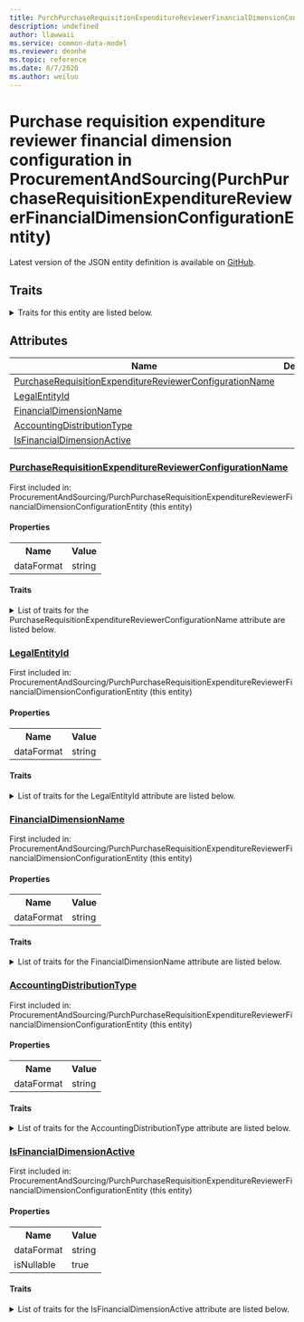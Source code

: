 ```yaml
---
title: PurchPurchaseRequisitionExpenditureReviewerFinancialDimensionConfigurationEntity in ProcurementAndSourcing - Common Data Model | Microsoft Docs
description: undefined
author: llawwaii
ms.service: common-data-model
ms.reviewer: deonhe
ms.topic: reference
ms.date: 8/7/2020
ms.author: weiluo
---
```


# Purchase requisition expenditure reviewer financial dimension configuration in ProcurementAndSourcing(PurchPurchaseRequisitionExpenditureReviewerFinancialDimensionConfigurationEntity)

  
 Latest version of the JSON entity definition is available on <a href="https://github.com/Microsoft/CDM/tree/master/schemaDocuments/core/operationsCommon/Entities/SupplyChain/ProcurementAndSourcing/PurchPurchaseRequisitionExpenditureReviewerFinancialDimensionConfigurationEntity.cdm.json" target="_blank">GitHub</a>.  

## Traits

<details>
<summary>Traits for this entity are listed below.  
</summary>

**is.CDM.entityVersion**  
  <table><tr><th>Parameter</th><th>Value</th><th>Data type</th><th>Explanation</th></tr><tr><td>versionNumber</td><td>"1.0"</td><td>string</td><td>semantic version number of the entity</td></tr></table>

**is.application.releaseVersion**  
  <table><tr><th>Parameter</th><th>Value</th><th>Data type</th><th>Explanation</th></tr><tr><td>releaseVersion</td><td>"10.0.13.0"</td><td>string</td><td>semantic version number of the application introducing this entity</td></tr></table>

**is.localized.displayedAs**  
  Holds the list of language specific display text for an object.  <table><tr><th>Parameter</th><th>Value</th><th>Data type</th><th>Explanation</th></tr><tr><td>localizedDisplayText</td><td><table><tr><th>languageTag</th><th>displayText</th></tr><tr><td>en</td><td>Purchase requisition expenditure reviewer financial dimension configuration</td></tr></table></td><td>entity</td><td>a reference to the constant entity holding the list of localized text</td></tr></table>

</details>

## Attributes

|Name|Description|First Included in Instance|
|---|---|---|
|[PurchaseRequisitionExpenditureReviewerConfigurationName](#PurchaseRequisitionExpenditureReviewerConfigurationName)||<a href="PurchPurchaseRequisitionExpenditureReviewerFinancialDimensionConfigurationEntity.md" target="_blank">ProcurementAndSourcing/PurchPurchaseRequisitionExpenditureReviewerFinancialDimensionConfigurationEntity</a>|
|[LegalEntityId](#LegalEntityId)||<a href="PurchPurchaseRequisitionExpenditureReviewerFinancialDimensionConfigurationEntity.md" target="_blank">ProcurementAndSourcing/PurchPurchaseRequisitionExpenditureReviewerFinancialDimensionConfigurationEntity</a>|
|[FinancialDimensionName](#FinancialDimensionName)||<a href="PurchPurchaseRequisitionExpenditureReviewerFinancialDimensionConfigurationEntity.md" target="_blank">ProcurementAndSourcing/PurchPurchaseRequisitionExpenditureReviewerFinancialDimensionConfigurationEntity</a>|
|[AccountingDistributionType](#AccountingDistributionType)||<a href="PurchPurchaseRequisitionExpenditureReviewerFinancialDimensionConfigurationEntity.md" target="_blank">ProcurementAndSourcing/PurchPurchaseRequisitionExpenditureReviewerFinancialDimensionConfigurationEntity</a>|
|[IsFinancialDimensionActive](#IsFinancialDimensionActive)||<a href="PurchPurchaseRequisitionExpenditureReviewerFinancialDimensionConfigurationEntity.md" target="_blank">ProcurementAndSourcing/PurchPurchaseRequisitionExpenditureReviewerFinancialDimensionConfigurationEntity</a>|

### <a href=#PurchaseRequisitionExpenditureReviewerConfigurationName name="PurchaseRequisitionExpenditureReviewerConfigurationName">PurchaseRequisitionExpenditureReviewerConfigurationName</a>

First included in: ProcurementAndSourcing/PurchPurchaseRequisitionExpenditureReviewerFinancialDimensionConfigurationEntity (this entity)  

#### Properties

<table><tr><th>Name</th><th>Value</th></tr><tr><td>dataFormat</td><td>string</td></tr></table>

#### Traits

<details>
<summary>List of traits for the PurchaseRequisitionExpenditureReviewerConfigurationName attribute are listed below.</summary>

**is.dataFormat.character**  
**is.dataFormat.big**  
**is.dataFormat.array**  
**is.dataFormat.character**  
**is.dataFormat.array**  
</details>

### <a href=#LegalEntityId name="LegalEntityId">LegalEntityId</a>

First included in: ProcurementAndSourcing/PurchPurchaseRequisitionExpenditureReviewerFinancialDimensionConfigurationEntity (this entity)  

#### Properties

<table><tr><th>Name</th><th>Value</th></tr><tr><td>dataFormat</td><td>string</td></tr></table>

#### Traits

<details>
<summary>List of traits for the LegalEntityId attribute are listed below.</summary>

**is.dataFormat.character**  
**is.dataFormat.big**  
**is.dataFormat.array**  
**is.dataFormat.character**  
**is.dataFormat.array**  
</details>

### <a href=#FinancialDimensionName name="FinancialDimensionName">FinancialDimensionName</a>

First included in: ProcurementAndSourcing/PurchPurchaseRequisitionExpenditureReviewerFinancialDimensionConfigurationEntity (this entity)  

#### Properties

<table><tr><th>Name</th><th>Value</th></tr><tr><td>dataFormat</td><td>string</td></tr></table>

#### Traits

<details>
<summary>List of traits for the FinancialDimensionName attribute are listed below.</summary>

**is.dataFormat.character**  
**is.dataFormat.big**  
**is.dataFormat.array**  
**is.dataFormat.character**  
**is.dataFormat.array**  
</details>

### <a href=#AccountingDistributionType name="AccountingDistributionType">AccountingDistributionType</a>

First included in: ProcurementAndSourcing/PurchPurchaseRequisitionExpenditureReviewerFinancialDimensionConfigurationEntity (this entity)  

#### Properties

<table><tr><th>Name</th><th>Value</th></tr><tr><td>dataFormat</td><td>string</td></tr></table>

#### Traits

<details>
<summary>List of traits for the AccountingDistributionType attribute are listed below.</summary>

**is.dataFormat.character**  
**is.dataFormat.big**  
**is.dataFormat.array**  
**is.dataFormat.character**  
**is.dataFormat.array**  
</details>

### <a href=#IsFinancialDimensionActive name="IsFinancialDimensionActive">IsFinancialDimensionActive</a>

First included in: ProcurementAndSourcing/PurchPurchaseRequisitionExpenditureReviewerFinancialDimensionConfigurationEntity (this entity)  

#### Properties

<table><tr><th>Name</th><th>Value</th></tr><tr><td>dataFormat</td><td>string</td></tr><tr><td>isNullable</td><td>true</td></tr></table>

#### Traits

<details>
<summary>List of traits for the IsFinancialDimensionActive attribute are listed below.</summary>

**is.dataFormat.character**  
**is.dataFormat.big**  
**is.dataFormat.array**  
**is.nullable**  
The attribute value may be set to NULL.  

**is.dataFormat.character**  
**is.dataFormat.array**  
</details>
